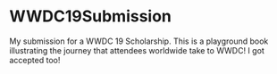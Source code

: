 # WWDC19Submission
My submission for a WWDC 19 Scholarship. This is a playground book illustrating the journey that attendees worldwide take to WWDC! I got accepted too!
